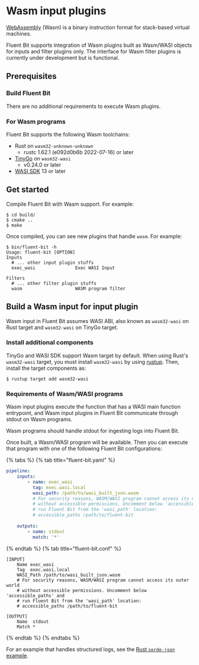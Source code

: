 # Wasm input plugins

[WebAssembly](https://webassembly.org/) (Wasm) is a binary instruction format for stack-based virtual machines.

Fluent Bit supports integration of Wasm plugins built as Wasm/WASI objects for inputs and filter plugins only. The interface for Wasm filter plugins is currently under development but is functional.

## Prerequisites

### Build Fluent Bit

There are no additional requirements to execute Wasm plugins.

### For Wasm programs

Fluent Bit supports the following Wasm toolchains:

* Rust on `wasm32-unknown-unknown`
  * rustc 1.62.1 (e092d0b6b 2022-07-16) or later
* [TinyGo](https://github.com/tinygo-org/tinygo) on `wasm32-wasi`
  * v0.24.0 or later
* [WASI SDK](https://github.com/WebAssembly/wasi-sdk) 13 or later

## Get started

Compile Fluent Bit with Wasm support. For example:

```text
$ cd build/
$ cmake ..
$ make
```

Once compiled, you can see new plugins that handle `wasm`. For example:

```text
$ bin/fluent-bit -h
Usage: fluent-bit [OPTION]
Inputs
  # ... other input plugin stuffs
  exec_wasi               Exec WASI Input

Filters
  # ... other filter plugin stuffs
  wasm                    WASM program filter
```

## Build a Wasm input for input plugin

Wasm input in Fluent Bit assumes WASI ABI, also known as `wasm32-wasi` on Rust target and `wasm32-wasi` on TinyGo target.

### Install additional components

TinyGo and WASI SDK support Wasm target by default. When using Rust's `wasm32-wasi` target, you must install `wasm32-wasi` by using [rustup](https://rustup.rs/). Then, install the target components as:

```text
$ rustup target add wasm32-wasi
```

### Requirements of Wasm/WASI programs

Wasm input plugins execute the function that has a WASI main function entrypoint, and Wasm input plugins in Fluent Bit communicate through stdout on Wasm programs.

Wasm programs should handle stdout for ingesting logs into Fluent Bit.

Once built, a Wasm/WASI program will be available. Then you can execute that program with one of the following Fluent Bit configurations:

{% tabs %}
{% tab title="fluent-bit.yaml" %}

```yaml
pipeline:
    inputs:
        - name: exec_wasi
          tag: exec.wasi.local
          wasi_path: /path/to/wasi_built_json.wasm
          # For security reasons, WASM/WASI program cannot access its outer world
          # without accessible permissions. Uncomment below 'accessible_paths' and 
          # run Fluent Bit from the 'wasi_path' location:
          # accessible_paths /path/to/fluent-bit
        
    outputs:
        - name: stdout
          match: '*'
```

{% endtab %}
{% tab title="fluent-bit.conf" %}

```text
[INPUT]
    Name exec_wasi
    Tag  exec.wasi.local
    WASI_Path /path/to/wasi_built_json.wasm
    # For security reasons, WASM/WASI program cannot access its outer world
    # without accessible permissions. Uncomment below 'accessible_paths' and 
    # run Fluent Bit from the 'wasi_path' location:
    # accessible_paths /path/to/fluent-bit

[OUTPUT]
    Name  stdout
    Match *
```

{% endtab %}
{% endtabs %}

For an example that handles structured logs, see the [Rust `serde-json` example](https://github.com/fluent/fluent-bit/tree/master/examples/wasi_serde_json).